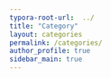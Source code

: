 ```yaml
---
typora-root-url:  ../
title: "Category"
layout: categories
permalink: /categories/
author_profile: true
sidebar_main: true
---
```

